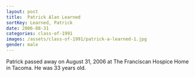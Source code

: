 ```yaml
---
layout: post
title:  Patrick Alan Learned
sortKey: Learned, Patrick
date: 2006-08-31
categories: class-of-1991
images: /assets/class-of-1991/patrick-a-learned-1.jpg
gender: male
---
```

Patrick passed away on August 31, 2006 at The Franciscan Hospice Home in Tacoma.  He was 33 years old.
